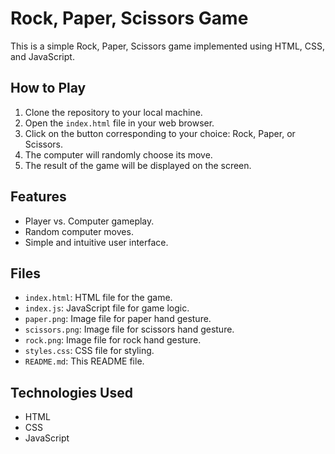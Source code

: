 # Rock, Paper, Scissors Game

This is a simple Rock, Paper, Scissors game implemented using HTML, CSS, and JavaScript.

## How to Play

1. Clone the repository to your local machine.
2. Open the `index.html` file in your web browser.
3. Click on the button corresponding to your choice: Rock, Paper, or Scissors.
4. The computer will randomly choose its move.
5. The result of the game will be displayed on the screen.

## Features

- Player vs. Computer gameplay.
- Random computer moves.
- Simple and intuitive user interface.

## Files

- `index.html`: HTML file for the game.
- `index.js`: JavaScript file for game logic.
- `paper.png`: Image file for paper hand gesture.
- `scissors.png`: Image file for scissors hand gesture.
- `rock.png`: Image file for rock hand gesture.
- `styles.css`: CSS file for styling.
- `README.md`: This README file.

## Technologies Used

- HTML
- CSS
- JavaScript
